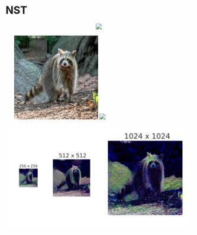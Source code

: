 # NST
<p align="center">
  <img src="assets/blue_raccoon.gif" width="50%" />
</p>

<p align="center">
  <img src="assets/raccoon.png" width="45%" style="display: inline-block;"/>
  <img src="assets/blue.jpg" width="45%" style="display: inline-block;"/>
</p>

<p align="center">
  <img src="assets/blue_raccoon.png" />
</p>

